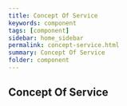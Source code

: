 ```yaml
---
title: Concept Of Service
keywords: component
tags: [component]
sidebar: home_sidebar
permalink: concept-service.html
summary: Concept Of Service
folder: component
---
```


## Concept Of Service